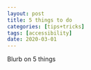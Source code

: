 ```yaml
---
layout: post
title: 5 things to do
categories: [tips+tricks]
tags: [accessibility]
date: 2020-03-01
---
```


Blurb on 5 things

